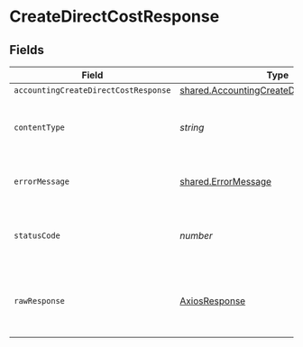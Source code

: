 # CreateDirectCostResponse


## Fields

| Field                                                                                                         | Type                                                                                                          | Required                                                                                                      | Description                                                                                                   |
| ------------------------------------------------------------------------------------------------------------- | ------------------------------------------------------------------------------------------------------------- | ------------------------------------------------------------------------------------------------------------- | ------------------------------------------------------------------------------------------------------------- |
| `accountingCreateDirectCostResponse`                                                                          | [shared.AccountingCreateDirectCostResponse](../../../sdk/models/shared/accountingcreatedirectcostresponse.md) | :heavy_minus_sign:                                                                                            | Success                                                                                                       |
| `contentType`                                                                                                 | *string*                                                                                                      | :heavy_check_mark:                                                                                            | HTTP response content type for this operation                                                                 |
| `errorMessage`                                                                                                | [shared.ErrorMessage](../../../sdk/models/shared/errormessage.md)                                             | :heavy_minus_sign:                                                                                            | The request made is not valid.                                                                                |
| `statusCode`                                                                                                  | *number*                                                                                                      | :heavy_check_mark:                                                                                            | HTTP response status code for this operation                                                                  |
| `rawResponse`                                                                                                 | [AxiosResponse](https://axios-http.com/docs/res_schema)                                                       | :heavy_minus_sign:                                                                                            | Raw HTTP response; suitable for custom response parsing                                                       |
